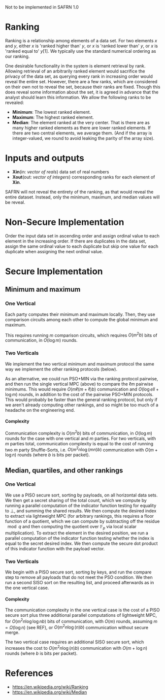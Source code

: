Not to be implemented in SAFRN 1.0

# Ranking
Ranking is a relationship among elements of a data set. For two elements $`x`$ and $`y`$, either $`x`$ is 'ranked higher than' $`y`$, or $`x`$ is 'ranked lower than' $`y`$, or $`x`$ is 'ranked equal to' $`y`$[1].
We typically use the standard numerical ordering as our ranking.

One desirable functionality in the system is element retrieval by rank. Allowing retrieval of an arbitrarily ranked element would sacrifice the privacy of the data set, as querying every rank in increasing order would reveal the entire set.
However, there are a few ranks, which are considered on their own not to reveal the set, because their ranks are fixed. Though this does reveal some information about the set, it is agreed in advance that the analyst should learn this information.
We allow the following ranks to be revealed:

 - **Minimum**: The lowest ranked element.
 - **Maximum**: The highest ranked element.
 - **Median**: The element ranked at the very center. That is there are as many higher ranked elements as there are lower ranked elements. If there are two central elements, we average them. (And if the array is integer-valued, we round to avoid leaking the parity of the array size).

# Inputs and outputs
 - **Xin**(in: *vector of reals*) data set of real numbers
 - **Xout**(out: *vector of integers*) corresponding ranks for each element of **Xin**.

SAFRN will not reveal the entirety of the ranking, as that would reveal the entire dataset. Instead, only the minimum, maximum, and median values will be reveal.

# Non-Secure Implementation
Order the input data set in ascending order and assign ordinal value to each element in the increasing order. If there are duplicates in the data set, assign the same ordinal value to each duplicate but skip one value for each duplicate when assigning the next ordinal value.

# Secure Implementation

## Minimum and maximum

### One Vertical

Each party computes their minimum and maximum locally. Then, they use comparison circuits among each other to compute the global minimum and maximum.
  
This requires running $`m`$ comparison circuits, which requires $`O(m^2b)`$ bits of communication, in $`O(\log m)`$ rounds.
    
### Two Verticals
  
We implement the two vertical minimum and maximum protocol the same way we implement the other ranking protocols (below).

As an alternative, we could run PSO+MIN via the ranking protocol pairwise, and then run the 
single vertical MPC (above) to compare the $`\ell m`$ pairwise minimums. This would require $`O(m\ell(m+\ell)b)`$ communication 
and $`O(\log ell + \log m)`$ rounds, in addition to the cost of the pairwise PSO+MIN protocols. 
This would probably be faster than the general ranking protocol, 
but only if we aren't already computing other rankings, 
and so might be too much of a headache on the engineering end.

#### Complexity

Communication complexity is $`O(m^2b)`$ bits of communication, in $`O(\log m)`$ rounds for the case 
with one vertical and $`m`$ parties. For two verticals, 
with $`m`$ parties total, communication complexity is equal to the cost of running two $`m`$ party Shuffle-Sorts, 
i.e. $`O(m^2 n \log(mn)b)`$ communication with $`O(m+\log n)`$ rounds (where $`b`$ is bits per packet).


## Median, quartiles, and other rankings


### One Vertical

We use a PISO secure sort, sorting by payloads, 
on all horizontal data sets. We then get a secret 
sharing of the total count, which we compute by 
running a parallel computation of the indicator function 
testing for equality to $`\bot`$, and summing the 
shared results. We then compute the desired index 
to extract via lightweight MPC (for arbitrary rankings, this requires a floor function of a quotient, 
which we can compute by subtracting off the residue $`\mod q`$ 
and then computing the quotient over $`\mathbb{F}_p`$ via 
local scalar multiplication). To extract the element 
in the desired position, we run a parallel computation 
of the indicator function testing whether the index 
is equal to the secret desired index. We then compute 
the secure dot product of this indicator function with the payload vector.

### Two Verticals
We begin with a PISO secure sort, sorting by keys, 
and run the compare step to remove all payloads that 
do not meet the PSO condition. We then run a second 
SISO sort on the resulting list, 
and proceed afterwards as in the one vertical case.

#### Complexity

The communication complexity in the one vertical case is 
the cost of a PISO secure sort plus three 
additional parallel computations of lightweight MPC, 
for $`O(m^2n \log \log n b)`$ bits of communication, 
with $`O(m)`$ rounds, assuming $`m = \Omega(\log n)`$ (see REF), 
or $`O(m^2 n \log(n)b)`$ communication without secure merge. 

The two vertical case requires an additional SISO secure sort, 
which increases the cost to $`O(m^2 n \log(n)b)`$ communication 
with $`O(m+\log n)`$ rounds (where $`b`$ is bits per packet).

# References
 - https://en.wikipedia.org/wiki/Ranking
 - https://en.wikipedia.org/wiki/Median
